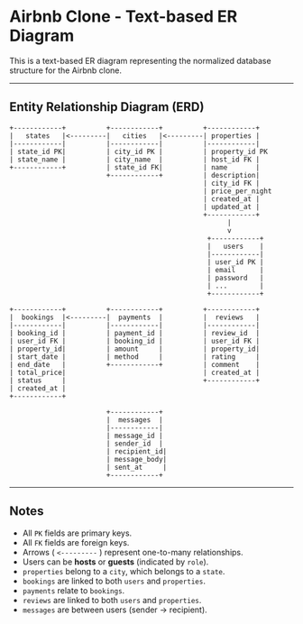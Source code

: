 # Airbnb Clone - Text-based ER Diagram

This is a text-based ER diagram representing the normalized database structure for the Airbnb clone.

---

## Entity Relationship Diagram (ERD)

```
+------------+          +------------+          +------------+
|   states   |<---------|   cities   |<---------| properties |
|------------|          |------------|          |------------|
| state_id PK|          | city_id PK |          | property_id PK
| state_name |          | city_name  |          | host_id FK |
+------------+          | state_id FK|          | name       |
                        +------------+          | description|
                                                | city_id FK |
                                                | price_per_night
                                                | created_at |
                                                | updated_at |
                                                +------------+
                                                      |
                                                      v
                                                 +------------+
                                                 |   users    |
                                                 |------------|
                                                 | user_id PK |
                                                 | email      |
                                                 | password   |
                                                 | ...        |
                                                 +------------+

+------------+          +------------+          +------------+
|  bookings  |<---------|  payments  |          |  reviews   |
|------------|          |------------|          |------------|
| booking_id |          | payment_id |          | review_id  |
| user_id FK |          | booking_id |          | user_id FK |
| property_id|          | amount     |          | property_id|
| start_date |          | method     |          | rating     |
| end_date   |          +------------+          | comment    |
| total_price|                                  | created_at |
| status     |                                  +------------+
| created_at |
+------------+

                        +------------+
                        |  messages  |
                        |------------|
                        | message_id |
                        | sender_id  |
                        | recipient_id|
                        | message_body|
                        | sent_at     |
                        +------------+
```

---

## Notes

- All `PK` fields are primary keys.
- All `FK` fields are foreign keys.
- Arrows ( `<---------` ) represent one-to-many relationships.
- Users can be **hosts** or **guests** (indicated by `role`).
- `properties` belong to a `city`, which belongs to a `state`.
- `bookings` are linked to both `users` and `properties`.
- `payments` relate to `bookings`.
- `reviews` are linked to both `users` and `properties`.
- `messages` are between users (sender → recipient).
